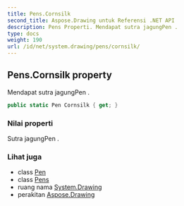 ```yaml
---
title: Pens.Cornsilk
second_title: Aspose.Drawing untuk Referensi .NET API
description: Pens Properti. Mendapat sutra jagungPen .
type: docs
weight: 190
url: /id/net/system.drawing/pens/cornsilk/
---
```

## Pens.Cornsilk property

Mendapat sutra jagungPen .

```csharp
public static Pen Cornsilk { get; }
```

### Nilai properti

Sutra jagungPen .

### Lihat juga

* class [Pen](../../pen/)
* class [Pens](../)
* ruang nama [System.Drawing](../../pens/)
* perakitan [Aspose.Drawing](../../../)


